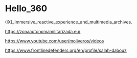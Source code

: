 # Hello_360
(IX)_Immersive_reactive_experience_and_multimedia_archives.

https://zonaautonomamilitarizada.eu/

https://www.youtube.com/user/moliveros/videos

https://www.frontlinedefenders.org/en/profile/salah-dabouz
